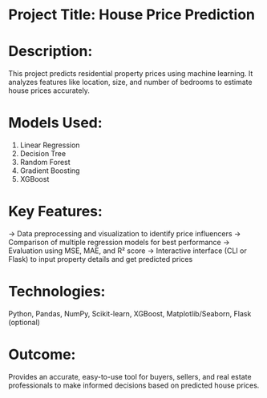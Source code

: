 # Project Title: House Price Prediction

# Description:
This project predicts residential property prices using machine learning. It analyzes features like location, size, and number of bedrooms to estimate house prices accurately.

# Models Used:

1. Linear Regression
2. Decision Tree 
3. Random Forest 
4. Gradient Boosting 
5. XGBoost 

# Key Features:

-> Data preprocessing and visualization to identify price influencers
-> Comparison of multiple regression models for best performance
-> Evaluation using MSE, MAE, and R² score
-> Interactive interface (CLI or Flask) to input property details and get predicted prices

# Technologies:
Python, Pandas, NumPy, Scikit-learn, XGBoost, Matplotlib/Seaborn, Flask (optional)

# Outcome:
Provides an accurate, easy-to-use tool for buyers, sellers, and real estate professionals to make informed decisions based on predicted house prices.
